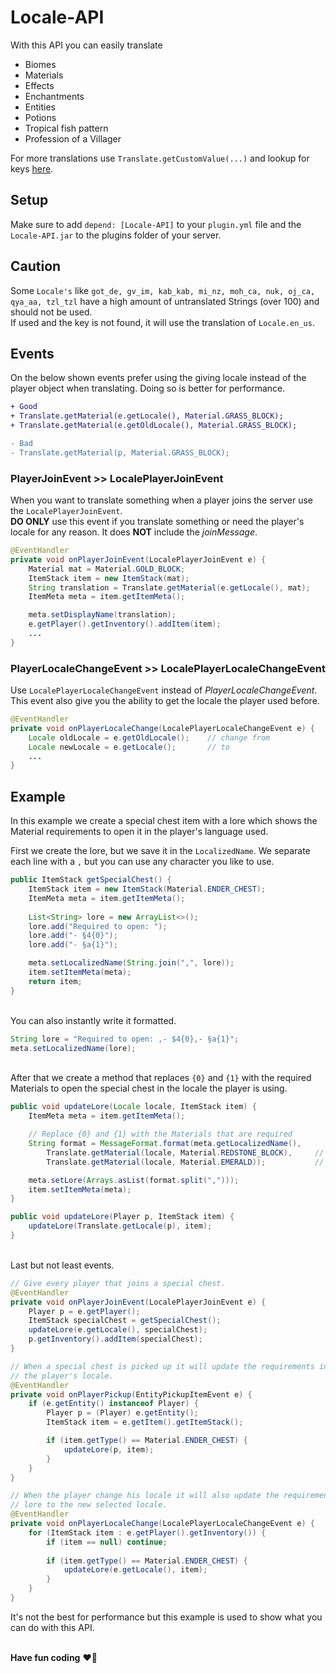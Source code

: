 # Locale-API

With this API you can easily translate
<ul>
    <li>Biomes</li>
    <li>Materials</li>
    <li>Effects</li>
    <li>Enchantments</li>
    <li>Entities</li>
    <li>Potions</li>
    <li>Tropical fish pattern</li>
    <li>Profession of a Villager</li>
</ul>

For more translations use ``Translate.getCustomValue(...)`` and lookup for keys
<a href="https://github.com/Unp1xelt/Locale-API/blob/master/src/main/resources/lang/en_us.json">here</a>.


## Setup

Make sure to add ``depend: [Locale-API]`` to your ``plugin.yml`` file and the 
``Locale-API.jar`` to the plugins folder of your server.


## Caution

Some ``Locale's`` like ``got_de, gv_im, kab_kab, mi_nz, moh_ca, nuk, oj_ca, qya_aa, tzl_tzl`` 
have a high amount of untranslated Strings (over 100) and should not be used.<br>
If used and the key is not found, it will use the translation of ``Locale.en_us``. 

## Events

<p>On the below shown events prefer using the giving locale instead of the player
object when translating. Doing so is better for performance.
</p>

```diff
+ Good
+ Translate.getMaterial(e.getLocale(), Material.GRASS_BLOCK);
+ Translate.getMaterial(e.getOldLocale(), Material.GRASS_BLOCK);

- Bad
- Translate.getMaterial(p, Material.GRASS_BLOCK);
```

### PlayerJoinEvent >> LocalePlayerJoinEvent

When you want to translate something when a player joins the server use the 
``LocalePlayerJoinEvent``. 
<br>
**DO ONLY** use this event if you translate something or need the player's 
locale for any reason. It does **NOT** include the _joinMessage_.
```java
@EventHandler
private void onPlayerJoinEvent(LocalePlayerJoinEvent e) {
    Material mat = Material.GOLD_BLOCK;
    ItemStack item = new ItemStack(mat);
    String translation = Translate.getMaterial(e.getLocale(), mat);
    ItemMeta meta = item.getItemMeta();

    meta.setDisplayName(translation);
    e.getPlayer().getInventory().addItem(item);
    ...
}
```

### PlayerLocaleChangeEvent >> LocalePlayerLocaleChangeEvent

Use ``LocalePlayerLocaleChangeEvent`` instead of _PlayerLocaleChangeEvent_. <br>
This event also give you the ability to get the locale the player used before.
```java
@EventHandler
private void onPlayerLocaleChange(LocalePlayerLocaleChangeEvent e) {
    Locale oldLocale = e.getOldLocale();    // change from
    Locale newLocale = e.getLocale();       // to 
    ...
}
```


## Example

In this example we create a special chest item with a lore which shows the 
Material requirements to open it in the player's language used.

First we create the lore, but we save it in the ``LocalizedName``.
We separate each line with a ``,`` but you can use any character you like to use.
```java
public ItemStack getSpecialChest() {
    ItemStack item = new ItemStack(Material.ENDER_CHEST);
    ItemMeta meta = item.getItemMeta();
    
    List<String> lore = new ArrayList<>();
    lore.add("Required to open: ");
    lore.add("- §4{0}");
    lore.add("- §a{1}");

    meta.setLocalizedName(String.join(",", lore));
    item.setItemMeta(meta);
    return item;
}
```

<br>You can also instantly write it formatted.
```java
String lore = "Required to open: ,- $4{0},- §a{1}";
meta.setLocalizedName(lore);
```

<br>After that we create a method that replaces ``{0}`` and ``{1}`` with the
required Materials to open the special chest in the locale the player is using.
```java
public void updateLore(Locale locale, ItemStack item) {
    ItemMeta meta = item.getItemMeta();

    // Replace {0} and {1} with the Materials that are required
    String format = MessageFormat.format(meta.getLocalizedName(),
        Translate.getMaterial(locale, Material.REDSTONE_BLOCK),     // {0} 
        Translate.getMaterial(locale, Material.EMERALD));           // {1}

    meta.setLore(Arrays.asList(format.split(",")));
    item.setItemMeta(meta);
}

public void updateLore(Player p, ItemStack item) {
    updateLore(Translate.getLocale(p), item);
}
```

<br>Last but not least events.
```java
// Give every player that joins a special chest.
@EventHandler
private void onPlayerJoinEvent(LocalePlayerJoinEvent e) {
    Player p = e.getPlayer();
    ItemStack specialChest = getSpecialChest();
    updateLore(e.getLocale(), specialChest);
    p.getInventory().addItem(specialChest);
}

// When a special chest is picked up it will update the requirements in the lore to
// the player's locale.
@EventHandler
private void onPlayerPickup(EntityPickupItemEvent e) {
    if (e.getEntity() instanceof Player) {
        Player p = (Player) e.getEntity();
        ItemStack item = e.getItem().getItemStack();

        if (item.getType() == Material.ENDER_CHEST) {
            updateLore(p, item);
        }
    }
}

// When the player change his locale it will also update the requirements in the 
// lore to the new selected locale.
@EventHandler
private void onPlayerLocaleChange(LocalePlayerLocaleChangeEvent e) {
    for (ItemStack item : e.getPlayer().getInventory()) {
        if (item == null) continue;
        
        if (item.getType() == Material.ENDER_CHEST) {
            updateLore(e.getLocale(), item);
        }
    }
}
```
It's not the best for performance but this example is used to show what you can
do with this API.

<br>**Have fun coding** :heart::fox_face:
